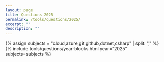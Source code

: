 ```yaml
---
layout: page
title: Questions 2025
permalink: /tools/questions/2025/
excerpt: ""
description: ""
---
```


{% assign subjects = "cloud,azure,git,github,dotnet,csharp" | split: "," %}
{% include tools/questions/year-blocks.html year="2025" subjects=subjects %}
